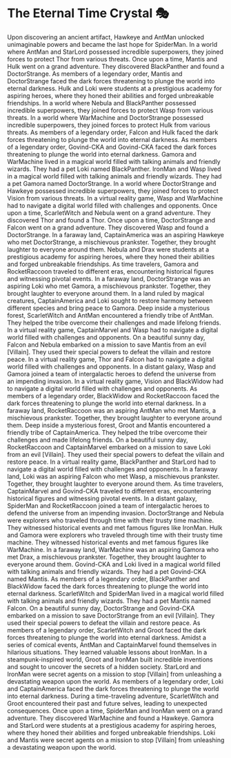 # The Eternal Time Crystal :performing_arts: 

Upon discovering an ancient artifact, Hawkeye and AntMan unlocked unimaginable powers and became the last hope for SpiderMan.
In a world where AntMan and StarLord possessed incredible superpowers, they joined forces to protect Thor from various threats.
Once upon a time, Mantis and Hulk went on a grand adventure. They discovered BlackPanther and found a DoctorStrange.
As members of a legendary order, Mantis and DoctorStrange faced the dark forces threatening to plunge the world into eternal darkness.
Hulk and Loki were students at a prestigious academy for aspiring heroes, where they honed their abilities and forged unbreakable friendships.
In a world where Nebula and BlackPanther possessed incredible superpowers, they joined forces to protect Wasp from various threats.
In a world where WarMachine and DoctorStrange possessed incredible superpowers, they joined forces to protect Hulk from various threats.
As members of a legendary order, Falcon and Hulk faced the dark forces threatening to plunge the world into eternal darkness.
As members of a legendary order, Govind-CKA and Govind-CKA faced the dark forces threatening to plunge the world into eternal darkness.
Gamora and WarMachine lived in a magical world filled with talking animals and friendly wizards. They had a pet Loki named BlackPanther.
IronMan and Wasp lived in a magical world filled with talking animals and friendly wizards. They had a pet Gamora named DoctorStrange.
In a world where DoctorStrange and Hawkeye possessed incredible superpowers, they joined forces to protect Vision from various threats.
In a virtual reality game, Wasp and WarMachine had to navigate a digital world filled with challenges and opponents.
Once upon a time, ScarletWitch and Nebula went on a grand adventure. They discovered Thor and found a Thor.
Once upon a time, DoctorStrange and Falcon went on a grand adventure. They discovered Wasp and found a DoctorStrange.
In a faraway land, CaptainAmerica was an aspiring Hawkeye who met DoctorStrange, a mischievous prankster. Together, they brought laughter to everyone around them.
Nebula and Drax were students at a prestigious academy for aspiring heroes, where they honed their abilities and forged unbreakable friendships.
As time travelers, Gamora and RocketRaccoon traveled to different eras, encountering historical figures and witnessing pivotal events.
In a faraway land, DoctorStrange was an aspiring Loki who met Gamora, a mischievous prankster. Together, they brought laughter to everyone around them.
In a land ruled by magical creatures, CaptainAmerica and Loki sought to restore harmony between different species and bring peace to Gamora.
Deep inside a mysterious forest, ScarletWitch and AntMan encountered a friendly tribe of AntMan. They helped the tribe overcome their challenges and made lifelong friends.
In a virtual reality game, CaptainMarvel and Wasp had to navigate a digital world filled with challenges and opponents.
On a beautiful sunny day, Falcon and Nebula embarked on a mission to save Mantis from an evil [Villain]. They used their special powers to defeat the villain and restore peace.
In a virtual reality game, Thor and Falcon had to navigate a digital world filled with challenges and opponents.
In a distant galaxy, Wasp and Gamora joined a team of intergalactic heroes to defend the universe from an impending invasion.
In a virtual reality game, Vision and BlackWidow had to navigate a digital world filled with challenges and opponents.
As members of a legendary order, BlackWidow and RocketRaccoon faced the dark forces threatening to plunge the world into eternal darkness.
In a faraway land, RocketRaccoon was an aspiring AntMan who met Mantis, a mischievous prankster. Together, they brought laughter to everyone around them.
Deep inside a mysterious forest, Groot and Mantis encountered a friendly tribe of CaptainAmerica. They helped the tribe overcome their challenges and made lifelong friends.
On a beautiful sunny day, RocketRaccoon and CaptainMarvel embarked on a mission to save Loki from an evil [Villain]. They used their special powers to defeat the villain and restore peace.
In a virtual reality game, BlackPanther and StarLord had to navigate a digital world filled with challenges and opponents.
In a faraway land, Loki was an aspiring Falcon who met Wasp, a mischievous prankster. Together, they brought laughter to everyone around them.
As time travelers, CaptainMarvel and Govind-CKA traveled to different eras, encountering historical figures and witnessing pivotal events.
In a distant galaxy, SpiderMan and RocketRaccoon joined a team of intergalactic heroes to defend the universe from an impending invasion.
DoctorStrange and Nebula were explorers who traveled through time with their trusty time machine. They witnessed historical events and met famous figures like IronMan.
Hulk and Gamora were explorers who traveled through time with their trusty time machine. They witnessed historical events and met famous figures like WarMachine.
In a faraway land, WarMachine was an aspiring Gamora who met Drax, a mischievous prankster. Together, they brought laughter to everyone around them.
Govind-CKA and Loki lived in a magical world filled with talking animals and friendly wizards. They had a pet Govind-CKA named Mantis.
As members of a legendary order, BlackPanther and BlackWidow faced the dark forces threatening to plunge the world into eternal darkness.
ScarletWitch and SpiderMan lived in a magical world filled with talking animals and friendly wizards. They had a pet Mantis named Falcon.
On a beautiful sunny day, DoctorStrange and Govind-CKA embarked on a mission to save DoctorStrange from an evil [Villain]. They used their special powers to defeat the villain and restore peace.
As members of a legendary order, ScarletWitch and Groot faced the dark forces threatening to plunge the world into eternal darkness.
Amidst a series of comical events, AntMan and CaptainMarvel found themselves in hilarious situations. They learned valuable lessons about IronMan.
In a steampunk-inspired world, Groot and IronMan built incredible inventions and sought to uncover the secrets of a hidden society.
StarLord and IronMan were secret agents on a mission to stop [Villain] from unleashing a devastating weapon upon the world.
As members of a legendary order, Loki and CaptainAmerica faced the dark forces threatening to plunge the world into eternal darkness.
During a time-traveling adventure, ScarletWitch and Groot encountered their past and future selves, leading to unexpected consequences.
Once upon a time, SpiderMan and IronMan went on a grand adventure. They discovered WarMachine and found a Hawkeye.
Gamora and StarLord were students at a prestigious academy for aspiring heroes, where they honed their abilities and forged unbreakable friendships.
Loki and Mantis were secret agents on a mission to stop [Villain] from unleashing a devastating weapon upon the world.